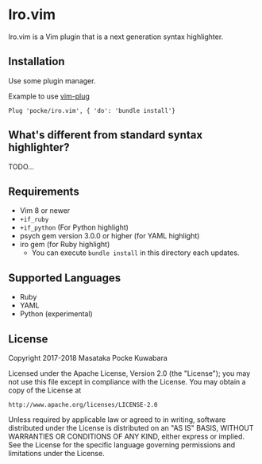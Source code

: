 Iro.vim
=====

Iro.vim is a Vim plugin that is a next generation syntax highlighter.




Installation
-------

Use some plugin manager.

Example to use [vim-plug](https://github.com/junegunn/vim-plug)

```viml
Plug 'pocke/iro.vim', { 'do': 'bundle install'}
```


What's different from standard syntax highlighter?
--------

TODO...



Requirements
-----


- Vim 8 or newer
- `+if_ruby` 
- `+if_python` (For Python highlight)
- psych gem version 3.0.0 or higher (for YAML highlight)
- iro gem (for Ruby highlight)
  - You can execute `bundle install` in this directory each updates.

Supported Languages
----------

- Ruby
- YAML
- Python (experimental)

License
-------

Copyright 2017-2018 Masataka Pocke Kuwabara

Licensed under the Apache License, Version 2.0 (the "License");
you may not use this file except in compliance with the License.
You may obtain a copy of the License at

    http://www.apache.org/licenses/LICENSE-2.0

Unless required by applicable law or agreed to in writing, software
distributed under the License is distributed on an "AS IS" BASIS,
WITHOUT WARRANTIES OR CONDITIONS OF ANY KIND, either express or implied.
See the License for the specific language governing permissions and
limitations under the License.
